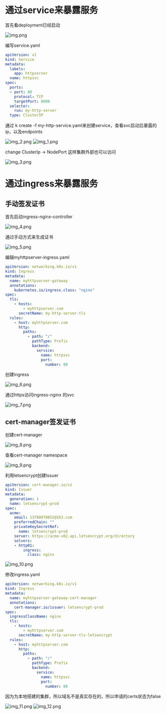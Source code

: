 # 通过service来暴露服务

首先看deployment已经启动

![img.png](screenshots-homework2/img.png)

编写service.yaml

```yaml
apiVersion: v1
kind: Service
metadata:  
  labels:    
    app: httpserver  
  name: httpsvc
spec:  
  ports:    
  - port: 80      
    protocol: TCP      
    targetPort: 8080  
  selector:    
    run: my-http-server
  type: ClusterIP
```

通过 k create -f my-http-service.yaml来创建service，查看svc启动后暴露的ip，以及endpoints

![img_2.png](screenshots-homework2/img_2.png)
![img_1.png](screenshots-homework2/img_1.png)

change ClusterIp -> NodePort
这样集群外部也可以访问

![img_3.png](screenshots-homework2/img_3.png)

# 通过ingress来暴露服务

## 手动签发证书

首先启动ingress-nginx-controller

![img_4.png](screenshots-homework2/img_4.png)

通过手动方式来生成证书

![img_5.png](screenshots-homework2/img_5.png)

编辑myhttpserver-ingress.yaml

```yaml
apiVersion: networking.k8s.io/v1
kind: Ingress
metadata:
  name: myhttpserver-gateway
  annotations:
    kubernetes.io/ingress.class: "nginx"
spec:
  tls:
    - hosts:
        - myhttpserver.com
      secretName: my-http-server-tls
  rules:
    - host: myhttpserver.com
      http:
        paths:
          - path: "/"
            pathType: Prefix
            backend:
              service:
                name: httpsvc
                port:
                  number: 80
```

创建ingress

![img_6.png](screenshots-homework2/img_6.png)

通过https访问ingress-nginx 的svc

![img_7.png](screenshots-homework2/img_7.png)

## cert-manager签发证书

创建cert-manager

![img_8.png](screenshots-homework2/img_8.png)

查看cert-manager namespace

![img_9.png](screenshots-homework2/img_9.png)

利用letsencrypt创建Issuer

```yaml
apiVersion: cert-manager.io/v1
kind: Issuer
metadata:  
  generation: 1  
  name: letsencrypt-prod
spec:  
  acme:    
    email: 13788978852@163.com    
    preferredChain: ""    
    privateKeySecretRef:      
      name: letsencrypt-prod    
    server: https://acme-v02.api.letsencrypt.org/directory    
    solvers:    
    - http01:        
        ingress:          
          class: nginx
```

![img_10.png](screenshots-homework2/img_10.png)

修改ingress.yaml

```yaml
apiVersion: networking.k8s.io/v1
kind: Ingress
metadata:
  name: myhttpserver-gateway-cert-manager
  annotations:
    cert-manager.io/issuer: letsencrypt-prod
spec:
  ingressClassName: nginx
  tls:
    - hosts:
        - myhttpserver.com
      secretName: my-http-server-tls-letsencrypt
  rules:
    - host: myhttpserver.com
      http:
        paths:
          - path: "/"
            pathType: Prefix
            backend:
              service:
                name: httpsvc
                port:
                  number: 80
```

因为为本地搭建的集群，所以域名不是真实存在的，所以申请的certs状态为false

![img_11.png](screenshots-homework2/img_11.png)
![img_12.png](screenshots-homework2/img_12.png)

